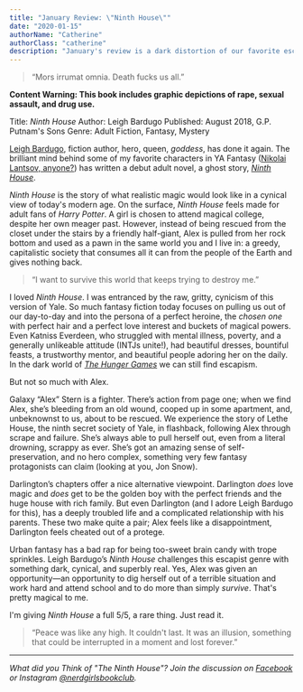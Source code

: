 ```yaml
---
title: "January Review: \"Ninth House\""
date: "2020-01-15"
authorName: "Catherine"
authorClass: "catherine"
description: "January's review is a dark distortion of our favorite escapist themes with Leigh Bardugo's \"Ninth House\". This post contains full spoilers of the novel, read at your own risk."
---
```


<blockquote class="utl-blockquote--catherine">“Mors irrumat omnia. Death fucks us all.”</blockquote>

**Content Warning: This book includes graphic depictions of rape, sexual assault, and drug use.**

Title: *Ninth House*
Author: Leigh Bardugo
Published: August 2018, G.P. Putnam's Sons
Genre: Adult Fiction, Fantasy, Mystery

<span class="utl-color--catherine">[Leigh Bardugo](https://www.leighbardugo.com/)</span>,  fiction author, hero, queen, *goddess*, has done it again. The brilliant mind behind some of my favorite characters in YA Fantasy (<span class="utl-color--catherine">[Nikolai Lantsov, anyone?](https://www.goodreads.com/book/show/36307634-king-of-scars)</span>) has written a debut adult novel, a ghost story, <span class="utl-color--catherine">[*Ninth House*](https://www.goodreads.com/book/show/43263680-ninth-house)</span>.

*Ninth House* is the story of what realistic magic would look like in a cynical view of today's modern age. On the surface, *Ninth House* feels made for adult fans of *Harry Potter*. A girl is chosen to attend magical college, despite her own meager past. However, instead of being rescued from the closet under the stairs by a friendly half-giant, Alex is pulled from her rock bottom and used as a pawn in the same world you and I live in: a greedy, capitalistic society that consumes all it can from the people of the Earth and gives nothing back.

<blockquote class="utl-blockquote--catherine">“I want to survive this world that keeps trying to destroy me.”</blockquote>

I loved *Ninth House*. I was entranced by the raw, gritty, cynicism of this version of Yale. So much fantasy fiction today focuses on pulling us out of our day-to-day and into the persona of a perfect heroine, the *chosen one* with perfect hair and a perfect love interest and buckets of magical powers. Even Katniss Everdeen, who struggled with mental illness, poverty, and a generally unlikeable attitude (INTJs unite!), had beautiful dresses, bountiful feasts, a trustworthy mentor, and beautiful people adoring her on the daily. In the dark world of <span class="utl-color--catherine">[*The Hunger Games*](https://www.goodreads.com/book/show/2767052-the-hunger-games)</span> we can still find escapism.

But not so much with Alex.

Galaxy “Alex” Stern is a fighter. There’s action from page one; when we find Alex, she’s bleeding from an old wound, cooped up in some apartment, and, unbeknownst to us, about to be rescued. We experience the story of Lethe House, the ninth secret society of Yale, in flashback, following Alex through scrape and failure. She’s always able to pull herself out, even from a literal drowning, scrappy as ever. She’s got an amazing sense of self-preservation, and no hero complex, something very few fantasy protagonists can claim (looking at you, Jon Snow).

Darlington’s chapters offer a nice alternative viewpoint. Darlington *does* love magic and *does* get to be the golden boy with the perfect friends and the huge house with rich family. But even Darlington (and I adore Leigh Bardugo for this), has a deeply troubled life and a complicated relationship with his parents. These two make quite a pair; Alex feels like a disappointment, Darlington feels cheated out of a protege.

Urban fantasy has a bad rap for being too-sweet brain candy with trope sprinkles. Leigh Bardugo’s *Ninth House* challenges this escapist genre with something dark, cynical, and superbly real. Yes, Alex was given an opportunity—an opportunity to dig herself out of a terrible situation and work hard and attend school and to do more than simply *survive*. That's pretty magical to me.

I'm giving *Ninth House* a full 5/5, a rare thing. Just read it.

<blockquote class="utl-blockquote--catherine">“Peace was like any high. It couldn't last. It was an illusion, something that could be interrupted in a moment and lost forever.”</blockquote>

---

*What did you Think of "The Ninth House"? Join the discussion on [Facebook](https://www.facebook.com/groups/566114107531110/) or Instagram [@nerdgirlsbookclub](https://www.instagram.com/nerdgirlsbookclub/).*
